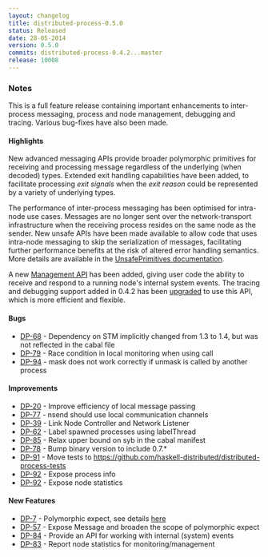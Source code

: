 ```yaml
---
layout: changelog
title: distributed-process-0.5.0
status: Released
date: 28-05-2014
version: 0.5.0
commits: distributed-process-0.4.2...master
release: 10008
---
```


### Notes

This is a full feature release containing important enhancements to inter-process messaging,
process and node management, debugging and tracing. Various bug-fixes have also been made.

#### Highlights

New advanced messaging APIs provide broader polymorphic primitives for receiving and processing message
regardless of the underlying (when decoded) types. Extended exit handling capabilities have been added,
to facilitate processing *exit signals* when the *exit reason* could be represented by a variety of
underlying types.

The performance of inter-process messaging has been optimised for intra-node use cases. Messages are no
longer sent over the network-transport infrastructure when the receiving process resides on the same node
as the sender. New unsafe APIs have been made available to allow code that uses intra-node messaging to
skip the serialization of messages, facilitating further performance benefits at the risk of altered
error handling semantics. More details are available in the [UnsafePrimitives documentation][1].

A new [Management API][2] has been added, giving user code the ability to receive and respond to a running
node's internal system events. The tracing and debugging support added in 0.4.2 has been [upgraded][3] to use
this API, which is more efficient and flexible.

#### Bugs

* [DP-68](https://cloud-haskell.atlassian.net/browse/DP-68) - Dependency on STM implicitly changed from 1.3 to 1.4, but was not reflected in the cabal file
* [DP-79](https://cloud-haskell.atlassian.net/browse/DP-79) - Race condition in local monitoring when using call
* [DP-94](https://cloud-haskell.atlassian.net/browse/DP-94) - mask does not work correctly if unmask is called by another process

#### Improvements

* [DP-20](https://cloud-haskell.atlassian.net/browse/DP-20) - Improve efficiency of local message passing
* [DP-77](https://cloud-haskell.atlassian.net/browse/DP-77) - nsend should use local communication channels
* [DP-39](https://cloud-haskell.atlassian.net/browse/DP-39) - Link Node Controller and Network Listener
* [DP-62](https://cloud-haskell.atlassian.net/browse/DP-62) - Label spawned processes using labelThread
* [DP-85](https://cloud-haskell.atlassian.net/browse/DP-85) - Relax upper bound on syb in the cabal manifest
* [DP-78](https://cloud-haskell.atlassian.net/browse/DP-78) - Bump binary version to include 0.7.*
* [DP-91](https://cloud-haskell.atlassian.net/browse/DP-91) - Move tests to https://github.com/haskell-distributed/distributed-process-tests
* [DP-92](https://cloud-haskell.atlassian.net/browse/DP-92) - Expose process info
* [DP-92](https://cloud-haskell.atlassian.net/browse/DP-92) - Expose node statistics

#### New Features

* [DP-7](https://cloud-haskell.atlassian.net/browse/DP-7) - Polymorphic expect, see details [here](https://hackage.haskell.org/package/distributed-process-0.5.0/docs/Control-Distributed-Process.html#g:5)
* [DP-57](https://cloud-haskell.atlassian.net/browse/DP-57) - Expose Message and broaden the scope of polymorphic expect
* [DP-84](https://cloud-haskell.atlassian.net/browse/DP-84) - Provide an API for working with internal (system) events
* [DP-83](https://cloud-haskell.atlassian.net/browse/DP-83) - Report node statistics for monitoring/management

[1]: https://hackage.haskell.org/package/distributed-process-0.5.0/docs/Control-Distributed-Process-UnsafePrimitives.html
[2]: https://hackage.haskell.org/package/distributed-process-0.5.0/docs/Control-Distributed-Process-Management.html
[3]: https://hackage.haskell.org/package/distributed-process-0.5.0/docs/Control-Distributed-Process-Debug.html
